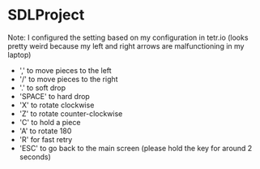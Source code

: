 # SDLProject
Note: I configured the setting based on my configuration in tetr.io (looks pretty weird because my left and right arrows are malfunctioning in my laptop)
- ',' to move pieces to the left
- '/' to move pieces to the right
- '.' to soft drop
- 'SPACE' to hard drop
- 'X' to rotate clockwise
- 'Z' to rotate counter-clockwise
- 'C' to hold a piece
- 'A' to rotate 180
- 'R' for fast retry
- 'ESC' to go back to the main screen (please hold the key for around 2 seconds)
